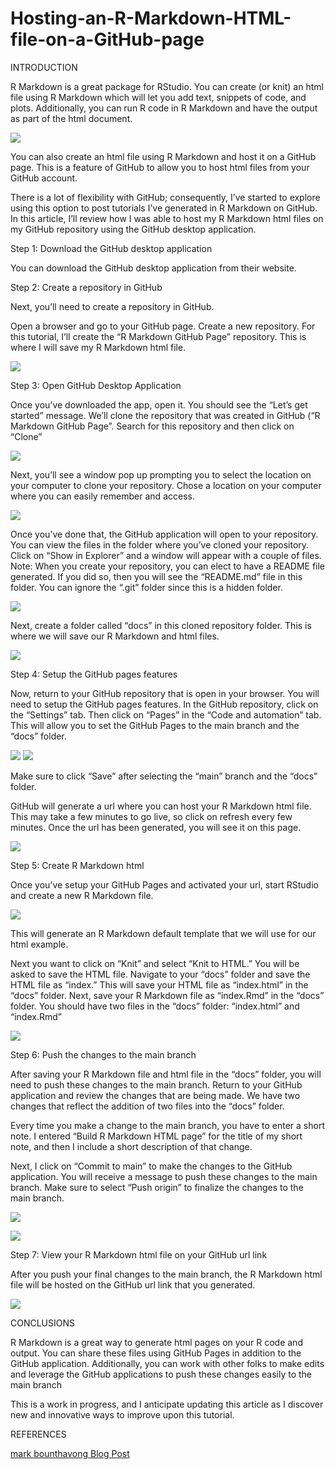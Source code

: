 # Hosting-an-R-Markdown-HTML-file-on-a-GitHub-page
INTRODUCTION

R Markdown is a great package for RStudio. You can create (or knit) an html file using R Markdown which will let you add text, snippets of code, and plots. Additionally, you can run R code in R Markdown and have the output as part of the html document. 

![](https://images.squarespace-cdn.com/content/v1/58cde3fcdb29d633eb688e9e/8d5448a1-f714-4cf0-b709-c79fa5386f6a/Figure+-+Example.jpg?format=1500w)

You can also create an html file using R Markdown and host it on a GitHub page. This is a feature of GitHub to allow you to host html files from your GitHub account. 

There is a lot of flexibility with GitHub; consequently, I’ve started to explore using this option to post tutorials I’ve generated in R Markdown on GitHub. In this article, I’ll review how I was able to host my R Markdown html files on my GitHub repository using the GitHub desktop application.

Step 1: Download the GitHub desktop application

You can download the GitHub desktop application from their website. 

 

Step 2: Create a repository in GitHub

Next, you’ll need to create a repository in GitHub. 

Open a browser and go to your GitHub page. Create a new repository. For this tutorial, I’ll create the “R Markdown GitHub Page” repository. This is where I will save my R Markdown html file. 

![](https://images.squarespace-cdn.com/content/v1/58cde3fcdb29d633eb688e9e/5859dc30-4bfd-40b1-b2c5-8228b9168fbd/Figure+0a+-+Create+GitHub+Repository.jpg?format=1500w)


Step 3: Open GitHub Desktop Application

Once you’ve downloaded the app, open it. You should see the “Let’s get started” message. We’ll clone the repository that was created in GitHub (“R Markdown GitHub Page”. Search for this repository and then click on “Clone” 

![](https://images.squarespace-cdn.com/content/v1/58cde3fcdb29d633eb688e9e/b6612f08-e1d2-4778-8bbb-629fac764257/Figure+2.jpg?format=1500w)

Next, you’ll see a window pop up prompting you to select the location on your computer to clone your repository. Chose a location on your computer where you can easily remember and access. 



![](https://images.squarespace-cdn.com/content/v1/58cde3fcdb29d633eb688e9e/e9c23c87-2c19-461c-a84c-b45193a205d3/Figure+3.jpg?format=1500w)

Once you’ve done that, the GitHub application will open to your repository. You can view the files in the folder where you’ve cloned your repository. Click on “Show in Explorer” and a window will appear with a couple of files. Note: When you create your repository, you can elect to have a README file generated. If you did so, then you will see the “README.md” file in this folder. You can ignore the “.git” folder since this is a hidden folder. 


![](https://images.squarespace-cdn.com/content/v1/58cde3fcdb29d633eb688e9e/8f63191f-7893-4acc-8222-3bfac0e47513/Figure+4.jpg?format=1500w)

Next, create a folder called “docs” in this cloned repository folder. This is where we will save our R Markdown and html files.


![](https://images.squarespace-cdn.com/content/v1/58cde3fcdb29d633eb688e9e/d90a7558-ff56-4f86-908d-3904a214584d/Figure+4a.jpg?format=1500w)

Step 4: Setup the GitHub pages features

Now, return to your GitHub repository that is open in your browser. You will need to setup the GitHub pages features. In the GitHub repository, click on the “Settings” tab. Then click on “Pages” in the “Code and automation” tab. This will allow you to set the GitHub Pages to the main branch and the “docs” folder. 

![](https://images.squarespace-cdn.com/content/v1/58cde3fcdb29d633eb688e9e/8f14afd7-90e0-43f1-b00c-2ef3c836af2f/Figure+5a.jpg?format=1500w)
![](https://images.squarespace-cdn.com/content/v1/58cde3fcdb29d633eb688e9e/fee7410b-d2cf-441c-91db-ec89de8f53e0/Figure+5b.jpg?format=1500w)

Make sure to click “Save” after selecting the “main” branch and the “docs” folder. 

GitHub will generate a url where you can host your R Markdown html file. This may take a few minutes to go live, so click on refresh every few minutes. Once the url has been generated, you will see it on this page.

![](https://images.squarespace-cdn.com/content/v1/58cde3fcdb29d633eb688e9e/8e643f71-6b37-4dde-9554-0ea43962e377/Figure+5c.jpg?format=1500w)

Step 5: Create R Markdown html

Once you’ve setup your GitHub Pages and activated your url, start RStudio and create a new R Markdown file. 

![](https://images.squarespace-cdn.com/content/v1/58cde3fcdb29d633eb688e9e/58071643-1c35-4b27-a5c3-33184aa2c768/Figure+6a.jpg?format=1500w)

This will generate an R Markdown default template that we will use for our html example. 

Next you want to click on “Knit” and select “Knit to HTML.” You will be asked to save the HTML file. Navigate to your “docs” folder and save the HTML file as “index.” This will save your HTML file as “index.html” in the “docs” folder. Next, save your R Markdown file as “index.Rmd” in the “docs” folder. You should have two files in the “docs” folder: “index.html” and “index.Rmd”

![](https://images.squarespace-cdn.com/content/v1/58cde3fcdb29d633eb688e9e/56107378-8d45-47f7-90d1-f988b9501497/Figure+6b.jpg?format=1500w)

Step 6: Push the changes to the main branch

After saving your R Markdown file and html file in the “docs” folder, you will need to push these changes to the main branch. Return to your GitHub application and review the changes that are being made. We have two changes that reflect the addition of two files into the “docs” folder. 

Every time you make a change to the main branch, you have to enter a short note. I entered “Build R Markdown HTML page” for the title of my short note, and then I include a short description of that change. 

Next, I click on “Commit to main” to make the changes to the GitHub application. You will receive a message to push these changes to the main branch. Make sure to select “Push origin” to finalize the changes to the main branch.

![](https://images.squarespace-cdn.com/content/v1/58cde3fcdb29d633eb688e9e/ceb03ff2-9771-4a65-9a1b-544b6688fb20/Figure+6c.jpg?format=1500w)

![](https://images.squarespace-cdn.com/content/v1/58cde3fcdb29d633eb688e9e/fe86a612-57c0-4b36-b94d-d3d3f392984c/Figure+6d.jpg?format=1500w)

Step 7: View your R Markdown html file on your GitHub url link

After you push your final changes to the main branch, the R Markdown html file will be hosted on the GitHub url link that you generated. 

![](https://images.squarespace-cdn.com/content/v1/58cde3fcdb29d633eb688e9e/ac90ed98-7d21-434d-9a99-534eb6ec7548/Figure+7.jpg?format=1500w)

CONCLUSIONS

R Markdown is a great way to generate html pages on your R code and output. You can share these files using GitHub Pages in addition to the GitHub application. Additionally, you can work with other folks to make edits and leverage the GitHub applications to push these changes easily to the main branch

This is a work in progress, and I anticipate updating this article as I discover new and innovative ways to improve upon this tutorial.

REFERENCES

[mark bounthavong Blog Post](https://mbounthavong.com/blog/2022/7/30/hosting-a-r-markdown-html-file-on-a-github-page)

